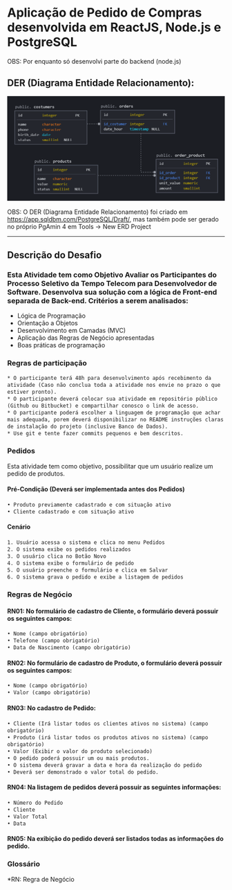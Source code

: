 # Aplicação de Pedido de Compras desenvolvida em ReactJS, Node.js e PostgreSQL
OBS: Por enquanto só desenvolvi parte do backend (node.js)

## DER (Diagrama Entidade Relacionamento):
![alt text](/DER.png "ER (view of the relationship entity)")

OBS: O DER (Diagrama Entidade Relacionamento) foi criado em https://app.sqldbm.com/PostgreSQL/Draft/, mas também pode ser gerado no próprio PgAmin 4 em Tools -> New ERD Project

---------------------
## Descrição do Desafio
### Esta Atividade tem como Objetivo Avaliar os Participantes do Processo Seletivo da Tempo Telecom para Desenvolvedor de Software. Desenvolva sua solução com a lógica de Front-end separada de Back-end. Critérios a serem analisados:


* Lógica de Programação
* Orientação a Objetos
* Desenvolvimento em Camadas (MVC)
* Aplicação das Regras de Negócio apresentadas
* Boas práticas de programação

### Regras de participação

    * O participante terá 48h para desenvolvimento após recebimento da atividade (Caso não conclua toda a atividade nos envie no prazo o que estiver pronto).
    * O participante deverá colocar sua atividade em repositório público (Github ou Bitbucket) e compartilhar conosco o link de acesso.
    * O participante poderá escolher a linguagem de programação que achar mais adequada, porem deverá disponibilizar no README instruções claras de instalação do projeto (inclusive Banco de Dados).
    * Use git e tente fazer commits pequenos e bem descritos.

### Pedidos
Esta atividade tem como objetivo, possibilitar que um usuário realize um pedido de produtos.

#### Pré-Condição (Deverá ser implementada antes dos Pedidos)
    • Produto previamente cadastrado e com situação ativo
    • Cliente cadastrado e com situação ativo

#### Cenário
    1. Usuário acessa o sistema e clica no menu Pedidos
    2. O sistema exibe os pedidos realizados
    3. O usuário clica no Botão Novo
    4. O sistema exibe o formulário de pedido
    5. O usuário preenche o formulário e clica em Salvar
    6. O sistema grava o pedido e exibe a listagem de pedidos 


### Regras de Negócio
#### RN01:  No formulário de cadastro de Cliente, o formulário deverá possuir os seguintes campos:
    • Nome (campo obrigatório)
    • Telefone (campo obrigatório)
    • Data de Nascimento (campo obrigatório)

#### RN02: No formulário de cadastro de Produto, o formulário deverá possuir os seguintes campos:
    • Nome (campo obrigatório)
    • Valor (campo obrigatório)

#### RN03: No cadastro de Pedido:
    • Cliente (Irá listar todos os clientes ativos no sistema) (campo obrigatório)
    • Produto (irá listar todos os produtos ativos no sistema) (campo obrigatório)
    • Valor (Exibir o valor do produto selecionado)
    • O pedido poderá possuir um ou mais produtos.
    • O sistema deverá gravar a data e hora da realização do pedido
    • Deverá ser demonstrado o valor total do pedido.

#### RN04: Na listagem de pedidos deverá possuir as seguintes informações:
    • Número do Pedido
    • Cliente
    • Valor Total
    • Data

#### RN05: Na exibição do pedido deverá ser listados todas as informações do pedido.


### Glossário
*RN: Regra de Negócio